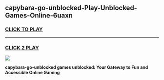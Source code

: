 
## capybara-go-unblocked-Play-Unblocked-Games-Online-6uaxn
<h3>
<a href="https://premium76.site?title=capybara-go-unblocked&ref=25A">CLICK TO PLAY</a></h3>
<hr>

<h3>
<a href="https://premium76.site?title=capybara-go-unblocked&ref=25A">CLICK 2 PLAY</a>
  
</h3>

<a href="https://premium76.site?title=capybara-go-unblocked&ref=25A"><img src="https://clearcache.store/games.png"></a>


**capybara-go-unblocked games unblocked: Your Gateway to Fun and Accessible Online Gaming**
